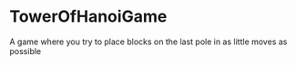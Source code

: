 # TowerOfHanoiGame
A game where you try to place blocks on the last pole in as little moves as possible
